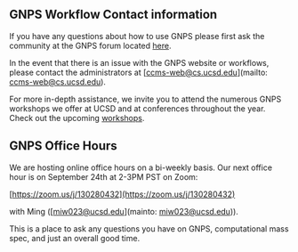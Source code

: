 ## GNPS Workflow Contact information

If you have any questions about how to use GNPS please first ask the community at the GNPS forum located [here](https://groups.google.com/forum/#!forum/molecular_networking_bug_reports).

In the event that there is an issue with the GNPS website or workflows, please contact the administrators at [ccms-web@cs.ucsd.edu](mailto: ccms-web@cs.ucsd.edu).

For more in-depth assistance, we invite you to attend the numerous GNPS workshops we offer at UCSD and at conferences throughout the year. Check out the upcoming [workshops](workshops.md).

## GNPS Office Hours

We are hosting online office hours on a bi-weekly basis. Our next office hour is on September 24th at 2-3PM PST on Zoom:

[https://zoom.us/j/130280432](https://zoom.us/j/130280432)

with Ming ([miw023@ucsd.edu](mainto: miw023@ucsd.edu)).

This is a place to ask any questions you have on GNPS, computational mass spec, and just an overall good time.
